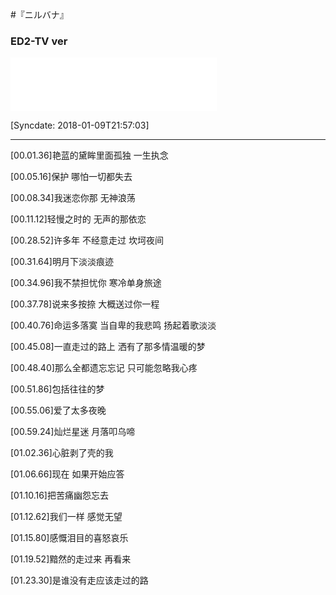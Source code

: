 #『ニルバナ』

### ED2-TV ver
 
<iframe frameborder="no" border="0" marginwidth="0" marginheight="0" width=330 height=86 src="//music.163.com/outchain/player?type=2&id=447970522&auto=1&height=66"></iframe>

[Syncdate: 2018-01-09T21:57:03]

---

[00.01.36]艳蓝的黛眸里面孤独 一生执念

[00.05.16]保护 哪怕一切都失去

[00.08.34]我迷恋你那 无神浪荡

[00.11.12]轻慢之时的 无声的那依恋

[00.28.52]许多年 不经意走过 坎坷夜间

[00.31.64]明月下淡淡痕迹

[00.34.96]我不禁担忧你 寒冷单身旅途

[00.37.78]说来多按捺 大概送过你一程

[00.40.76]命运多落寞 当自卑的我悲鸣 扬起着歌淡淡

[00.45.08]一直走过的路上 洒有了那多情温暖的梦

[00.48.40]那么全都遗忘忘记 只可能忽略我心疼

[00.51.86]包括往往的梦

[00.55.06]爱了太多夜晚

[00.59.24]灿烂星迷 月落叩乌啼

[01.02.36]心脏剥了壳的我

[01.06.66]现在 如果开始应答

[01.10.16]把苦痛幽怨忘去

[01.12.62]我们一样 感觉无望

[01.15.80]感慨泪目的喜怒哀乐

[01.19.52]黯然的走过来 再看来

[01.23.30]是谁没有走应该走过的路